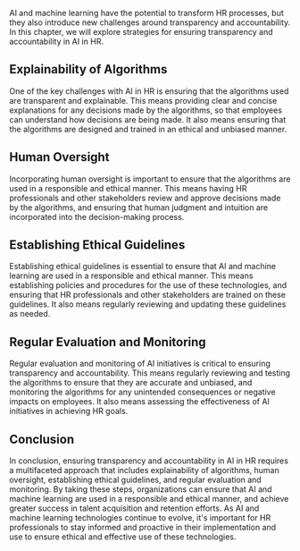 
AI and machine learning have the potential to transform HR processes, but they also introduce new challenges around transparency and accountability. In this chapter, we will explore strategies for ensuring transparency and accountability in AI in HR.

## Explainability of Algorithms

One of the key challenges with AI in HR is ensuring that the algorithms used are transparent and explainable. This means providing clear and concise explanations for any decisions made by the algorithms, so that employees can understand how decisions are being made. It also means ensuring that the algorithms are designed and trained in an ethical and unbiased manner.

## Human Oversight

Incorporating human oversight is important to ensure that the algorithms are used in a responsible and ethical manner. This means having HR professionals and other stakeholders review and approve decisions made by the algorithms, and ensuring that human judgment and intuition are incorporated into the decision-making process.

## Establishing Ethical Guidelines

Establishing ethical guidelines is essential to ensure that AI and machine learning are used in a responsible and ethical manner. This means establishing policies and procedures for the use of these technologies, and ensuring that HR professionals and other stakeholders are trained on these guidelines. It also means regularly reviewing and updating these guidelines as needed.

## Regular Evaluation and Monitoring

Regular evaluation and monitoring of AI initiatives is critical to ensuring transparency and accountability. This means regularly reviewing and testing the algorithms to ensure that they are accurate and unbiased, and monitoring the algorithms for any unintended consequences or negative impacts on employees. It also means assessing the effectiveness of AI initiatives in achieving HR goals.

Conclusion
----------

In conclusion, ensuring transparency and accountability in AI in HR requires a multifaceted approach that includes explainability of algorithms, human oversight, establishing ethical guidelines, and regular evaluation and monitoring. By taking these steps, organizations can ensure that AI and machine learning are used in a responsible and ethical manner, and achieve greater success in talent acquisition and retention efforts. As AI and machine learning technologies continue to evolve, it's important for HR professionals to stay informed and proactive in their implementation and use to ensure ethical and effective use of these technologies.

